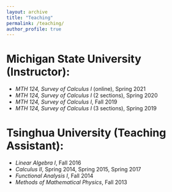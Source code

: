 ```yaml
---
layout: archive
title: "Teaching"
permalink: /teaching/
author_profile: true
---
```


Michigan State University (Instructor):
======
- *MTH 124, Survey of Calculus I* (online), Spring 2021    
- *MTH 124, Survey of Calculus I* (2 sections), Spring 2020
- *MTH 124, Survey of Calculus I*, Fall 2019
- *MTH 124, Survey of Calculus I* (3 sections), Spring 2019


Tsinghua University (Teaching Assistant):
======
- *Linear Algebra I*, Fall 2016
- *Calculus II*, Spring 2014, Spring 2015, Spring 2017
- *Functional Analysis I*, Fall 2014
- *Methods of Mathematical Physics*, Fall 2013
